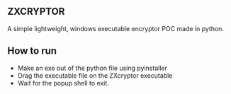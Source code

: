 ## ZXCRYPTOR
A simple lightweight, windows executable encryptor POC made in python.

## How to run
- Make an exe out of the python file using pyinstaller
- Drag the executable file on the ZXcryptor executable
- Wait for the popup shell to exit.
